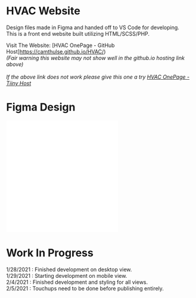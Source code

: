 # HVAC Website

Design files made in Figma and handed off to VS Code for developing. <br />
This is a front end website built utilizing HTML/SCSS/PHP.

Visit The Website: [HVAC OnePage - GitHub Host]https://camthulse.github.io/HVAC/) <br />
*(Fair warning this website may not show well in the github.io hosting link above)* <br /><br />
*If the above link does not work please give this one a try [HVAC OnePage - Tiiny Host](hvac.tiiny.site)*

# Figma Design
![Figma design file - Desktop View](/Figma/FigmaDesign_Desktop.pdf "Figma design file - Desktop View") <br />
![Figma design file - Mobile View](/Figma/FigmaDesign_Mobile.pdf "Figma design file - Desktop View")


# Work In Progress
1/28/2021 : Finished development on desktop view.
<br /> 1/29/2021 : Starting development on mobile view.
<br /> 2/4/2021  : Finished development and styling for all views.
<br /> 2/5/2021  : Touchups need to be done before publishing entirely.
